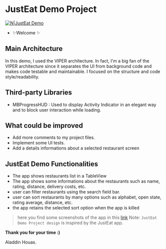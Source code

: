 # JustEat Demo Project 

[![N|JustEat Demo](https://logos-world.net/wp-content/uploads/2021/02/Just-Eat-Logo.png)](https://www.justeattakeaway.com/)

- ✨Welcome ✨

## Main Architecture

In this demo, I used the VIPER architecture.
In fact, I'm a big fan of the VIPER architecture since it separates the UI from background code and makes code testable and maintainable.
I focused on the structure and code style/readability.

##  Third-party Libraries
- MBProgressHUD : Used to display Activity Indicator in an elegant way and to block user interaction while loading.


## What could be improved

- Add more comments to my project files.
- Implement some UI tests.
- Add a details informations about a selected restaurant screen 

## JustEat Demo Functionalities

- The app shows restaurants list in a TableView
- The app shows some informations about the restaurants such as name, rating, distance, delivery costs, etc.
- user can filter restaurants using the search field bar.
- user can sort restaurants by many options such as alphabet, open state, rating average, distance, etc.
- the app retains the selected sort option when the app is killed

> here you find some screenshots of the app in this [link](https://drive.google.com/file/d/1-AR1AkW-7cg1QlhG22V9MAAklvdDesLg/view?usp=sharing)
> Note: `JustEat Demo Project design` is inspired by the JustEat app.


**Thank you for your time :)**

Aladdin Houas.
